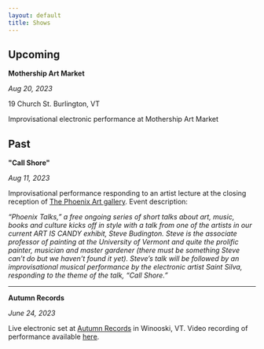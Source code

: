 ```yaml
---
layout: default
title: Shows
---
```


## Upcoming

**Mothership Art Market**

*Aug 20, 2023*

19 Church St. Burlington, VT

Improvisational electronic performance at Mothership Art Market

## Past

**"Call Shore"**

*Aug 11, 2023*

Improvisational performance responding to an artist lecture at the closing reception of [The Phoenix Art gallery](https://thephoenixvt.com/events-calendar/2023/8/11/phoenix-talks-steve-budington-amp-saint-silva). Event description:

*“Phoenix Talks,” a free ongoing series of short talks about art, music, books and culture kicks off in style with a talk from one of the artists in our current ART IS CANDY exhibit, Steve Budington. Steve is the associate professor of painting at the University of Vermont and quite the prolific painter, musician and master gardener (there must be something Steve can’t do but we haven’t found it yet). Steve’s talk will be followed by an improvisational musical performance by the electronic artist Saint Silva, responding to the theme of the talk, “Call Shore.”*

---

**Autumn Records**

*June 24, 2023*

Live electronic set at [Autumn Records](https://www.autumnrecordsvt.com/) in Winooski, VT. Video recording of performance available [here](https://youtu.be/Zbh9wtCPIus).

